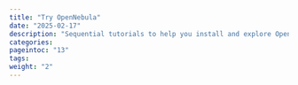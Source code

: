 ```yaml
---
title: "Try OpenNebula"
date: "2025-02-17"
description: "Sequential tutorials to help you install and explore OpenNebula in just a few minutes. Whether you’re evaluating the platform, testing key features, or preparing for a future production deployment, these guides will help you get started quickly and efficiently"
categories:
pageintoc: "13"
tags:
weight: "2"
---
```


<!-- try_opennebula: -->

<!--# Try OpenNebula with miniONE -->

